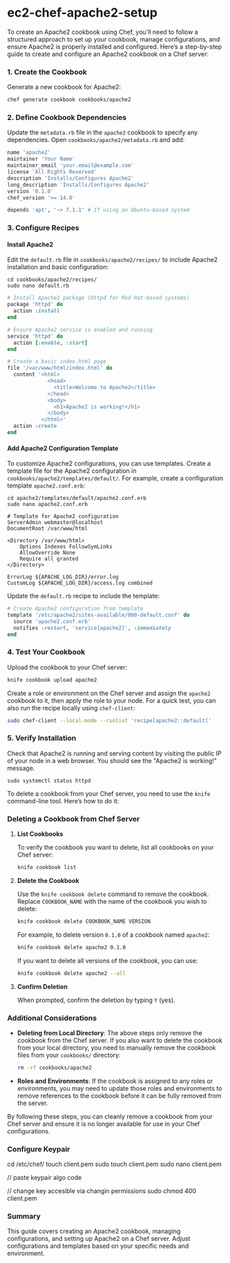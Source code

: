 # ec2-chef-apache2-setup
To create an Apache2 cookbook using Chef, you'll need to follow a structured approach to set up your cookbook, manage configurations, and ensure Apache2 is properly installed and configured. Here’s a step-by-step guide to create and configure an Apache2 cookbook on a Chef server:

### 1. Create the Cookbook

Generate a new cookbook for Apache2:
```bash
chef generate cookbook cookbooks/apache2
```

### 2. Define Cookbook Dependencies

Update the `metadata.rb` file in the `apache2` cookbook to specify any dependencies. Open `cookbooks/apache2/metadata.rb` and add:
```ruby
name 'apache2'
maintainer 'Your Name'
maintainer_email 'your.email@example.com'
license 'All Rights Reserved'
description 'Installs/Configures Apache2'
long_description 'Installs/Configures Apache2'
version '0.1.0'
chef_version '>= 14.0'

depends 'apt', '~> 7.1.1' # If using an Ubuntu-based system
```

### 3. Configure Recipes

#### Install Apache2

Edit the `default.rb` file in `cookbooks/apache2/recipes/` to include Apache2 installation and basic configuration:
```
cd cookbooks/apache2/recipes/
sudo nano default.rb 
```
```ruby
# Install Apache2 package (httpd for Red Hat-based systems)
package 'httpd' do
  action :install
end

# Ensure Apache2 service is enabled and running
service 'httpd' do
  action [:enable, :start]
end

# Create a basic index.html page
file '/var/www/html/index.html' do
  content '<html>
             <head>
               <title>Welcome to Apache2</title>
             </head>
             <body>
               <h1>Apache2 is working!</h1>
             </body>
           </html>'
  action :create
end
```

#### Add Apache2 Configuration Template

To customize Apache2 configurations, you can use templates. Create a template file for the Apache2 configuration in `cookbooks/apache2/templates/default/`.
For example, create a configuration template `apache2.conf.erb`:
```
cd apache2/templates/default/apache2.conf.erb
sudo nano apache2.conf.erb 
```
```erb
# Template for Apache2 configuration
ServerAdmin webmaster@localhost
DocumentRoot /var/www/html

<Directory /var/www/html>
    Options Indexes FollowSymLinks
    AllowOverride None
    Require all granted
</Directory>

ErrorLog ${APACHE_LOG_DIR}/error.log
CustomLog ${APACHE_LOG_DIR}/access.log combined
```

Update the `default.rb` recipe to include the template:
```ruby
# Create Apache2 configuration from template
template '/etc/apache2/sites-available/000-default.conf' do
  source 'apache2.conf.erb'
  notifies :restart, 'service[apache2]', :immediately
end
```

### 4. Test Your Cookbook

Upload the cookbook to your Chef server:
```bash
knife cookbook upload apache2
```

Create a role or environment on the Chef server and assign the `apache2` cookbook to it, then apply the role to your node. For a quick test, you can also run the recipe locally using `chef-client`:
```bash
sudo chef-client --local-mode --runlist 'recipe[apache2::default]'
```

### 5. Verify Installation

Check that Apache2 is running and serving content by visiting the public IP of your node in a web browser. You should see the "Apache2 is working!" message.
```
sudo systemctl status httpd
```

To delete a cookbook from your Chef server, you need to use the `knife` command-line tool. Here’s how to do it:

### Deleting a Cookbook from Chef Server

1. **List Cookbooks**

   To verify the cookbook you want to delete, list all cookbooks on your Chef server:
   ```bash
   knife cookbook list
   ```

2. **Delete the Cookbook**

   Use the `knife cookbook delete` command to remove the cookbook. Replace `COOKBOOK_NAME` with the name of the cookbook you wish to delete:
   ```bash
   knife cookbook delete COOKBOOK_NAME VERSION
   ```

   For example, to delete version `0.1.0` of a cookbook named `apache2`:
   ```bash
   knife cookbook delete apache2 0.1.0
   ```

   If you want to delete all versions of the cookbook, you can use:
   ```bash
   knife cookbook delete apache2 --all
   ```

3. **Confirm Deletion**

   When prompted, confirm the deletion by typing `Y` (yes). 

### Additional Considerations

- **Deleting from Local Directory**: The above steps only remove the cookbook from the Chef server. If you also want to delete the cookbook from your local directory, you need to manually remove the cookbook files from your `cookbooks/` directory:
  ```bash
  rm -rf cookbooks/apache2
  ```

- **Roles and Environments**: If the cookbook is assigned to any roles or environments, you may need to update those roles and environments to remove references to the cookbook before it can be fully removed from the server.

By following these steps, you can cleanly remove a cookbook from your Chef server and ensure it is no longer available for use in your Chef configurations.

### Configure Keypair 
cd /etc/chef/
touch client.pem
sudo touch client.pem
sudo nano client.pem 

// paste keypair algo code

// change key accesible via changin permissions
sudo chmod 400 client.pem

### Summary

This guide covers creating an Apache2 cookbook, managing configurations, and setting up Apache2 on a Chef server. Adjust configurations and templates based on your specific needs and environment.
